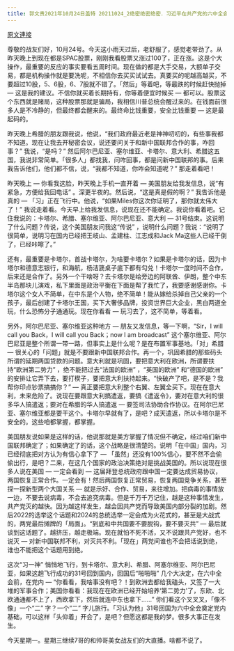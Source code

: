 ```yaml
---
title: 郭文贵2021年10月24日盖特 20211024_2绝密绝密绝密．习近平在共产党的六中全会前的．五国秘密外访，说明了什么？有什么样的内外政治目的？
---
```


[原文連接](https://gnews.org/ThreadView/53483096)

尊敬的战友们好，10月24号。今天这小雨天过后，老舒服了，感觉老带劲了。从昨天晚上到现在都是SPAC股票，刚刚我看股票又涨过100了，正在涨。这是个大操作，最重要的反应的事实要看五周时间。现在做的都是大手交易，大额单子交易，都是机构操作就是要洗呢，不相信你去买买试试去。真要买的呢越高越买，不要超过10股，5、6股，6、7股就不错了。「然后」等着吧，等最跌的时候赶快抛掉 — 这是我的建议。不信你就买着长期持有，你等着便宜时候买 — 都可以。股票这个东西就是赌局，这种股票那就是骗局，我相信川普总统会醒过来的。在钱面前很多人是不冷静的，但最终都会醒来的。最终命比钱重要，安全比钱重要 — 这是最起码的。


昨天晚上希腊的朋友跟我说，他说，“我们政府最近老是神神叨叨的，有些事我都不知道。现在让我去开秘密会议，说还要问关于和新中国联邦合作的事，咋回事？” 我说，“是吗？” 然后阿尔巴尼亚、塞尔维亚、卡塔尔、意大利、希腊这五国，我说非常简单。「很多人」都找我，问咋回事，都是问新中国联邦的事。后来我告诉他们，他们都不信，说，“我都不知道，你咋会知道呢？”  那走着看吧！


昨天晚上 — 你看我这脸，昨天晚上手机一直开着 — 美国朋友给我发信息，说“有紧急，方便给我回电话” 。深更半夜的。然后说，“这是真是假的啊？” 我告诉他是真的 — 「习」正在飞行中。他说，“如果Miles你这次你证明了，那你就太伟大了！” 我说走着看。今天早上给我发信息，说现在还不能确定。我说你看着吧。记住我说的：卡塔尔、希腊、塞尔维亚、阿尔巴尼亚、意大利 — 31号结束。这说明了什么问题？传说，这个美国朋友问我这“传说” ，说明什么问题？我说：“说明了很简单，说明习在国内已经把王岐山、孟建柱、江志成和Jack Ma这些人已经干倒了，已经咔嚓了。” 


还有，最重要是卡塔尔，首战卡塔尔，为啥要卡塔尔？如果是卡塔尔的话，因为卡塔尔和德意志银行，和海航，杨洁篪桌子底下都有勾兑！卡塔尔一度时间不合作，后来还是合作了。另外一个干啥呀？去卡塔尔是给旁边的阿联酋、伊朗，整个中东半岛那块儿演戏，私下里面是政治平衡在下面是帮了我忙了，我要感谢感谢你。卡塔尔这个女人不简单，在中东是个人物，绝不简单！能从嫁给杀掉自己父亲的一个孩子，最后创建了卡塔尔王国，买下大奢侈品牌，投资世界巨大企业，黑白两道全玩，什么恐怖分子通通玩。现在你看看 — 玩习去了，这不简单，等着看。


另外，阿尔巴尼亚、塞尔维亚这种地方 — 朋友又发信息，等一下啊，“Sir，I will call you Back，I will call you Back；now I am broadcast”  这个塞尔维亚、阿尔巴尼亚是整个所谓一带一路，但事实上是什么呢？是在布置军事基地。「对」希腊 — 很关心的「问题」就是不要跟新中国联邦合作。再一个，巩固希腊的那些码头所谓的延期两国贷款的问题。意大利就是巩固，要把意大利在欧洲，所谓要扶持“欧洲第二势力” ，绝不能把过去“法国的欧洲” ，“英国的欧洲” 和“德国的欧洲” 的安排让它弄下去，要打楔子，要把意大利扶持起来。“快破产了吧，是不是？我帮你印点钞票搞搞你？”  — 真正要把意大利整个右翼、左翼全买下。现在在意大利，未来危险了。说现在要跟意大利搞遣返，要搞《遣返令》，要对在意大利的很多华人搞遣返；要对在希腊的华人搞遣返 — 要签司法协助合作协议。在阿尔巴尼亚、塞尔维亚都是要干这个。卡塔尔早就有了，是吧？成天遣返，所以卡塔尔是不安全的。这些咱都掌握，都掌握。


美国朋友说如果是这样的话，他说那就是美方掌握了情况但不确定，经过咱们新中国联邦确定了；如果确定了的话，这个战略是很清楚的。说明「在中国」国内，习已经彻底把对方认为有信心拿下了 — 「虽然」还没有100%信心，要不然不会偷偷出行，是吧？二来，在这几个国家的政治决策绝对是挑战美国的。所以说现在很多人说在美国 — 一定会看到 — 这届拜登总统政府跟中国一定要达成贸易协议，两国恢复正常合作。一定会有！然后两国恢复正常贸易，恢复两国竞争关系，甚至探一探新型两个大国关系 — 就是示好、合作、贸易，来往增加。把病毒的事情放一边，不要去说病毒，不会去追究病毒。但是千万千万记住，越是这种事情发生，共产党灭的越快。因为越这样发生，越会因共产党而导致美国内部分裂的加剧。然后2022的选举这个话题和2024的总统选举一定会成为火花式的，甚至是大战式的，两党最后摊牌的「局面」。“到底和中共国要不要脱钩，要不要灭共”  — 最后就谈到这话题了。越挤压，越走极端。现在就怕不死不活，又不说跟共产党好，也不说灭 — 对新中国联邦不利，对灭共不利。「现在」两党间谁也不会把话说到绝，谁也不能把这个话题用到绝。


这次“习一神” 悄悄地飞行，到卡塔尔、意大利、希腊、阿塞尔维亚、阿尔巴尼亚，如果这趟飞行成功的31号回到国内，回国后“啪啪啪” 几个大决定，在六中全会前，在党内 — “你看看，我啥事没有吧？！到欧洲去都给我磕头，又签了一大堆的军事合作；美国你看看：我现在在欧洲已经开始培养&lsquo;第二势力'了，东欧、北欧通通都不上了，西欧拿下，然后就连中东也拿下……”  你们看这个叉叉叉，「像不像」一个“二” 字？一个“二” 字儿旅行。「习认为他」31号回国为六中全会奠定党内基础，可以这样「头仰着」开会了，是吧？但愿这都是我的梦。很多大事正在发生。


今天星期一。星期三继续7哥的和帅哥美女战友们的大直播。啥都不说了。
